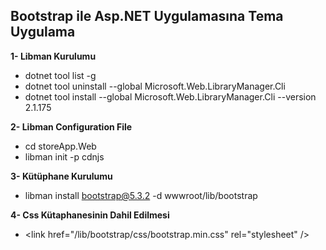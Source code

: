 
## Bootstrap ile Asp.NET Uygulamasına Tema Uygulama

 **1- Libman Kurulumu**

- dotnet tool list -g
- dotnet tool uninstall --global Microsoft.Web.LibraryManager.Cli
- dotnet tool install --global Microsoft.Web.LibraryManager.Cli --version 2.1.175

**2- Libman Configuration File**
- cd storeApp.Web
- libman init -p cdnjs

**3- Kütüphane Kurulumu**
- libman install bootstrap@5.3.2 -d wwwroot/lib/bootstrap

**4- Css Kütaphanesinin Dahil Edilmesi**
-  \<link  href="/lib/bootstrap/css/bootstrap.min.css"  rel="stylesheet"  />